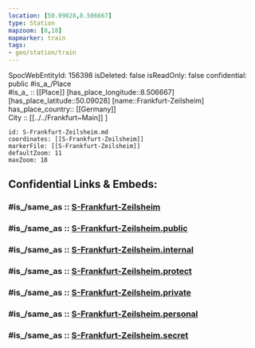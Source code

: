 ```yaml
---
location: [50.09028,8.506667] 
type: Station 
mapzoom: [8,18] 
mapmarker: train 
tags:
- geo/station/train
---
```

SpocWebEntityId: 156398
isDeleted: false
isReadOnly: false
confidential: public
#is_a_/Place  
#is_a_ :: [[Place]] 
[has_place_longitude::8.506667] 
[has_place_latitude::50.09028] 
[name::Frankfurt-Zeilsheim] 
has_place_country:: [[Germany]]  
City :: [[../../Frankfurt~Main]] ] 


```leaflet
id: S-Frankfurt-Zeilsheim.md
coordinates: [[S-Frankfurt-Zeilsheim]] 
markerFile: [[S-Frankfurt-Zeilsheim]] 
defaultZoom: 11 
maxZoom: 18
```


## Confidential Links & Embeds: 

### #is_/same_as :: [S-Frankfurt-Zeilsheim](/_Standards/Earth/Continent/Europe/Europe~Central/Germany/Germany~West/Hessen/counties~Hessen/Frankfurt~Main/Stations-FFM~S/S-Frankfurt-Zeilsheim.md) 

### #is_/same_as :: [S-Frankfurt-Zeilsheim.public](/_public/Earth/Continent/Europe/Europe~Central/Germany/Germany~West/Hessen/counties~Hessen/Frankfurt~Main/Stations-FFM~S/S-Frankfurt-Zeilsheim.public.md) 

### #is_/same_as :: [S-Frankfurt-Zeilsheim.internal](/_internal/Earth/Continent/Europe/Europe~Central/Germany/Germany~West/Hessen/counties~Hessen/Frankfurt~Main/Stations-FFM~S/S-Frankfurt-Zeilsheim.internal.md) 

### #is_/same_as :: [S-Frankfurt-Zeilsheim.protect](/_protect/Earth/Continent/Europe/Europe~Central/Germany/Germany~West/Hessen/counties~Hessen/Frankfurt~Main/Stations-FFM~S/S-Frankfurt-Zeilsheim.protect.md) 

### #is_/same_as :: [S-Frankfurt-Zeilsheim.private](/_private/Earth/Continent/Europe/Europe~Central/Germany/Germany~West/Hessen/counties~Hessen/Frankfurt~Main/Stations-FFM~S/S-Frankfurt-Zeilsheim.private.md) 

### #is_/same_as :: [S-Frankfurt-Zeilsheim.personal](/_personal/Earth/Continent/Europe/Europe~Central/Germany/Germany~West/Hessen/counties~Hessen/Frankfurt~Main/Stations-FFM~S/S-Frankfurt-Zeilsheim.personal.md) 

### #is_/same_as :: [S-Frankfurt-Zeilsheim.secret](/_secret/Earth/Continent/Europe/Europe~Central/Germany/Germany~West/Hessen/counties~Hessen/Frankfurt~Main/Stations-FFM~S/S-Frankfurt-Zeilsheim.secret.md)

